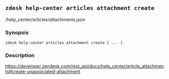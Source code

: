 ## `zdesk help-center articles attachment create`

/help_center/articles/attachments.json

### Synopsis

    zdesk help-center articles attachment create [ ... ]

### Description

https://developer.zendesk.com/rest_api/docs/help_center/article_attachments#create-unassociated-attachment

